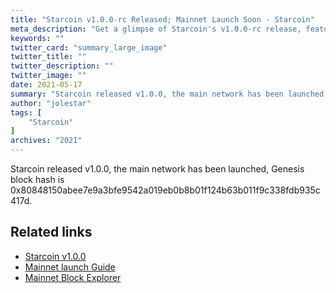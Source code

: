 ```yaml
---
title: "Starcoin v1.0.0-rc Released; Mainnet Launch Soon - Starcoin"
meta_description: "Get a glimpse of Starcoin's v1.0.0-rc release, featuring critical improvements for Move developers and users."
keywords: ""
twitter_card: "summary_large_image"
twitter_title: ""
twitter_description: ""
twitter_image: ""
date: 2021-05-17
summary: "Starcoin released v1.0.0, the main network has been launched, Genesis block hash is 0x80848150abee7e9a3bfe9542a019eb0b8b01f124b63b011f9c338fdb935c417d."
author: "jolestar"
tags: [
    "Starcoin"
]
archives: "2021"
---
```


Starcoin released v1.0.0, the main network has been launched, Genesis block hash is 0x80848150abee7e9a3bfe9542a019eb0b8b01f124b63b011f9c338fdb935c417d.


## Related links

* [Starcoin v1.0.0](https://github.com/starcoinorg/starcoin/releases/tag/v1.0.0)
* [Mainnet launch Guide](https://github.com/starcoinorg/starcoin/discussions/2506)
* [Mainnet Block Explorer](https://stcscan.io/main)
